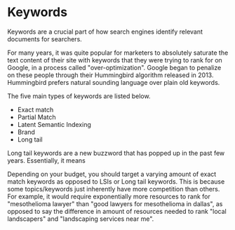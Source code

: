 # Keywords

Keywords are a crucial part of how search engines identify relevant documents for searchers. 

For many years, it was quite popular for marketers to absolutely saturate the text content of their site with keywords that they were trying to rank for on Google, in a process called "over-optimization". Google began to penalize on these people through their Hummingbird algorithm released in 2013. Hummingbird prefers natural sounding language over plain old keywords.

The five main types of keywords are listed below.

* Exact match
* Partial Match
* Latent Semantic Indexing
* Brand
* Long tail



Long tail keywords are a new buzzword that has popped up in the past few years. Essentially, it means

Depending on your budget, you should target a varying amount of exact match keywords as opposed to LSIs or Long tail keywords. This is because some topics/keywords just inherently have more competition than others. For example, it would require exponentially more resources to rank for "mesothelioma lawyer" than "good lawyers for mesothelioma in dallas", as opposed to say the difference in amount of resources needed to rank "local landscapers" and "landscaping services near me". 


